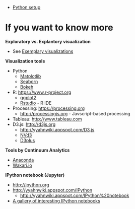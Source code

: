 - [Python setup](https://github.com/yy/dviz-course/blob/master/w01-intro/python-setup.md)

# If you want to know more

**Exploratory vs. Explantory visualization**

- See [Exemplary visualizations](https://github.com/yy/dviz-course/blob/master/exemplary_viz.md)

**Visualization tools**

- Python
    - [Matplotlib](http://matplotlib.org)
    - [Seaborn](http://stanford.edu/~mwaskom/software/seaborn/)
    - [Bokeh](http://bokeh.pydata.org/en/latest/)
- R: https://www.r-project.org
    - [ggplot2](http://ggplot2.org)
    - [Rstudio](https://www.rstudio.com) - R IDE
- Processing: https://processing.org
    - http://processingjs.org - Javscript-based processing
- Tableau: http://www.tableau.com
- D3.js: http://d3js.org 
    - http://yyahnwiki.appspot.com/D3.js
    - [NVd3](http://nvd3.org/index.html)
    - [D3plus](http://d3plus.org)

**Tools by Continuum Analytics**

- [Anaconda](http://continuum.io/downloads#py34)
- [Wakari.io](https://wakari.io)

**IPython notebook (Jupyter)**

- http://ipython.org
- http://yyahnwiki.appspot.com/IPython
    - http://yyahnwiki.appspot.com/IPython%20notebook
- [A gallery of interesting IPython notebooks](https://github.com/ipython/ipython/wiki/A-gallery-of-interesting-IPython-Notebooks)
